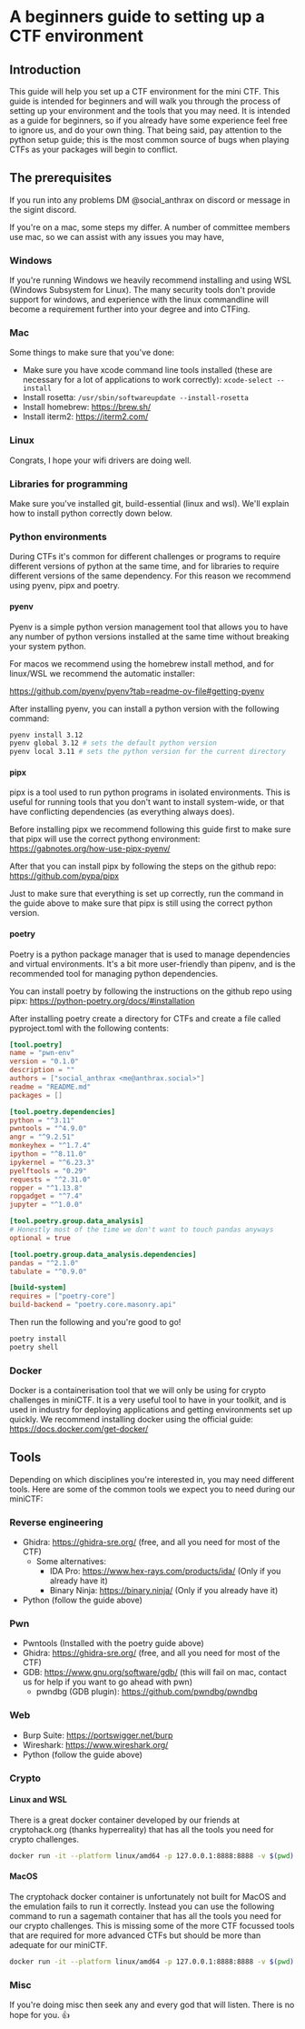 # A beginners guide to setting up a CTF environment

## Introduction

This guide will help you set up a CTF environment for the mini CTF. This guide is intended for beginners and will walk you through the process of setting up your environment and the tools that you may need.
It is intended as a guide for beginners, so if you already have some experience feel free to ignore us, and do your own thing. That being said, pay attention to the python setup guide; this is the most common source of bugs when playing CTFs as your packages will begin to conflict.

## The prerequisites

If you run into any problems DM @social_anthrax on discord or message in the sigint discord.

If you're on a mac, some steps my differ. A number of committee members use mac, so we can assist with any issues you may have,

### Windows

If you're running Windows we heavily recommend installing and using WSL (Windows Subsystem for Linux). The many security tools don't provide support for windows, and experience with the linux commandline will become a requirement further into your degree and into CTFing.

### Mac

Some things to make sure that you've done:

- Make sure you have xcode command line tools installed (these are necessary for a lot of applications to work correctly): `xcode-select --install`
- Install rosetta: `/usr/sbin/softwareupdate --install-rosetta`
- Install homebrew: <https://brew.sh/>
- Install iterm2: <https://iterm2.com/>

### Linux

Congrats, I hope your wifi drivers are doing well.

### Libraries for programming

Make sure you've installed git, build-essential (linux and wsl). We'll explain how to install python correctly down below.

### Python environments

During CTFs it's common for different challenges or programs to require different versions of python at the same time, and for libraries to require different versions of the same dependency. For this reason we recommend using pyenv, pipx and poetry.

#### pyenv

Pyenv is a simple python version management tool that allows you to have any number of python versions installed at the same time without breaking your system python.

For macos we recommend using the homebrew install method, and for linux/WSL we recommend the automatic installer:

 <https://github.com/pyenv/pyenv?tab=readme-ov-file#getting-pyenv>

After installing pyenv, you can install a python version with the following command:

```bash
pyenv install 3.12
pyenv global 3.12 # sets the default python version
pyenv local 3.11 # sets the python version for the current directory
```

#### pipx

pipx is a tool used to run python programs in isolated environments. This is useful for running tools that you don't want to install system-wide, or that have conflicting dependencies (as everything always does).

Before installing pipx we recommend following this guide first to make sure that pipx will use the correct pythong environment: <https://gabnotes.org/how-use-pipx-pyenv/>

After that you can install pipx by following the steps on the github repo: <https://github.com/pypa/pipx>

Just to make sure that everything is set up correctly, run the command in the guide above to make sure that pipx is still using the correct python version.

#### poetry

Poetry is a python package manager that is used to manage dependencies and virtual environments. It's a bit more user-friendly than pipenv, and is the recommended tool for managing python dependencies.

You can install poetry by following the instructions on the github repo using pipx: <https://python-poetry.org/docs/#installation>

After installing poetry create a directory for CTFs and create a file called pyproject.toml with the following contents:

```toml
[tool.poetry]
name = "pwn-env"
version = "0.1.0"
description = ""
authors = ["social_anthrax <me@anthrax.social>"]
readme = "README.md"
packages = []

[tool.poetry.dependencies]
python = "^3.11"
pwntools = "^4.9.0"
angr = "^9.2.51"
monkeyhex = "^1.7.4"
ipython = "^8.11.0"
ipykernel = "^6.23.3"
pyelftools = "0.29"
requests = "^2.31.0"
ropper = "^1.13.8"
ropgadget = "^7.4"
jupyter = "^1.0.0"

[tool.poetry.group.data_analysis]
# Honestly most of the time we don't want to touch pandas anyways
optional = true

[tool.poetry.group.data_analysis.dependencies]
pandas = "^2.1.0"
tabulate = "^0.9.0"

[build-system]
requires = ["poetry-core"]
build-backend = "poetry.core.masonry.api"
```

Then run the following and you're good to go!

```bash
poetry install
poetry shell
```

### Docker

Docker is a containerisation tool that we will only be using for crypto challenges in miniCTF.
It is a very useful tool to have in your toolkit, and is used in industry for deploying applications and getting environments set up quickly.
We recommend installing docker using the official guide: <https://docs.docker.com/get-docker/>

## Tools

Depending on which disciplines you're interested in, you may need different tools. Here are some of the common tools we expect you to need during our miniCTF:

### Reverse engineering

- Ghidra: <https://ghidra-sre.org/> (free, and all you need for most of the CTF)
  - Some alternatives:
    - IDA Pro: <https://www.hex-rays.com/products/ida/> (Only if you already have it)
    - Binary Ninja: <https://binary.ninja/> (Only if you already have it)
- Python (follow the guide above)

### Pwn

- Pwntools (Installed with the poetry guide above)
- Ghidra: <https://ghidra-sre.org/> (free, and all you need for most of the CTF)
- GDB: <https://www.gnu.org/software/gdb/> (this will fail on mac, contact us for help if you want to go ahead with pwn)
  - pwndbg (GDB plugin): <https://github.com/pwndbg/pwndbg>

### Web

- Burp Suite: <https://portswigger.net/burp>
- Wireshark: <https://www.wireshark.org/>
- Python (follow the guide above)

### Crypto

#### Linux and WSL

There is a great docker container developed by our friends at cryptohack.org (thanks hyperreality) that has all the tools you need for crypto challenges.

```bash
docker run -it --platform linux/amd64 -p 127.0.0.1:8888:8888 -v $(pwd):/home/sage/ctf  hyperreality/cryptohack:latest
```

#### MacOS

The cryptohack docker container is unfortunately not built for MacOS and the emulation fails to run it correctly. Instead you can use the following command to run a sagemath container that has all the tools you need for our crypto challenges. This is missing some of the more CTF focussed tools that are required for more advanced CTFs but should be more than adequate for our miniCTF.

```bash
docker run -it --platform linux/amd64 -p 127.0.0.1:8888:8888 -v $(pwd):/home/sage/ctf  sagemath/sagemath:latest "sage -n jupyter --NotebookApp.token='' --no-browser --ip='0.0.0.0' --port=8888"
```

### Misc

If you're doing misc then seek any and every god that will listen. There is no hope for you. 👍
